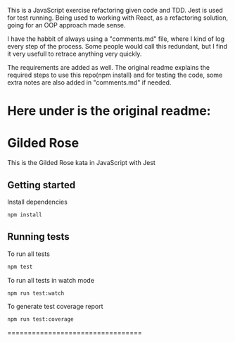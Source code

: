 This is a JavaScript exercise refactoring given code and TDD. Jest is used for test running. Being used to working with React, as a refactoring solution, going for an OOP approach made sense.

I have the habbit of always using a "comments.md" file, where I kind of log every step of the process. Some people would call this redundant, but I find it very usefull to retrace anything very quickly.

The requirements are added as well.
The original readme explains the required steps to use this repo(npm install) and for testing the code, some extra notes are also added in "comments.md" if needed.

Here under is the original readme:
==================================
# Gilded Rose

This is the Gilded Rose kata in JavaScript with Jest

## Getting started

Install dependencies

```sh
npm install
```

## Running tests

To run all tests

```sh
npm test
```

To run all tests in watch mode

```sh
npm run test:watch
```

To generate test coverage report

```sh
npm run test:coverage
```
=================================